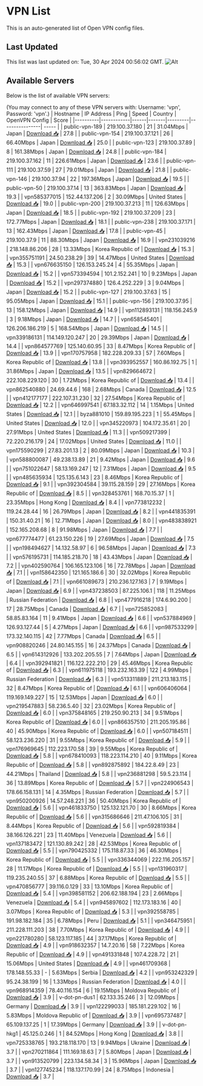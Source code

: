 # VPN List

This is an auto-generated list of Open VPN config files.

## Last Updated

This list was last updated on: Tue, 30 Apr 2024 00:56:02 GMT.
![Alt](https://repobeats.axiom.co/api/embed/186b98318ef1479477931607c1ad7d823f12451f.svg "Repobeats analytics image")

## Available Servers

Below is the list of available VPN servers:

(You may connect to any of these VPN servers with: Username: 'vpn', Password: 'vpn'.)
| Hostname | IP Address | Ping | Speed | Country | OpenVPN Config | Score |
|----------|------------|------|-------|---------|----------------| ----- |
| public-vpn-189 | 219.100.37.180 | 21 | 31.04Mbps | Japan | [Download 📥](./configs/server_0_JP.ovpn) | 27.8 |
| public-vpn-154 | 219.100.37.121 | 26 | 66.40Mbps | Japan | [Download 📥](./configs/server_1_JP.ovpn) | 25.0 |
| public-vpn-123 | 219.100.37.89 | 8 | 161.38Mbps | Japan | [Download 📥](./configs/server_2_JP.ovpn) | 24.8 |
| public-vpn-184 | 219.100.37.162 | 11 | 226.61Mbps | Japan | [Download 📥](./configs/server_3_JP.ovpn) | 23.6 |
| public-vpn-111 | 219.100.37.59 | 27 | 79.01Mbps | Japan | [Download 📥](./configs/server_4_JP.ovpn) | 21.8 |
| public-vpn-146 | 219.100.37.94 | 22 | 197.36Mbps | Japan | [Download 📥](./configs/server_5_JP.ovpn) | 19.5 |
| public-vpn-50 | 219.100.37.14 | 13 | 363.83Mbps | Japan | [Download 📥](./configs/server_6_JP.ovpn) | 19.3 |
| vpn585377015 | 152.44.137.206 | 2 | 30.09Mbps | United States | [Download 📥](./configs/server_7_US.ovpn) | 19.0 |
| public-vpn-200 | 219.100.37.213 | 11 | 126.63Mbps | Japan | [Download 📥](./configs/server_8_JP.ovpn) | 18.5 |
| public-vpn-192 | 219.100.37.209 | 23 | 172.77Mbps | Japan | [Download 📥](./configs/server_9_JP.ovpn) | 18.1 |
| public-vpn-238 | 219.100.37.171 | 13 | 162.43Mbps | Japan | [Download 📥](./configs/server_10_JP.ovpn) | 17.8 |
| public-vpn-45 | 219.100.37.9 | 11 | 88.30Mbps | Japan | [Download 📥](./configs/server_11_JP.ovpn) | 16.9 |
| vpn231039216 | 218.148.86.206 | 28 | 13.33Mbps | Korea Republic of | [Download 📥](./configs/server_12_KR.ovpn) | 15.3 |
| vpn355751191 | 24.50.238.29 | 39 | 14.47Mbps | United States | [Download 📥](./configs/server_13_US.ovpn) | 15.3 |
| vpn676635150 | 126.153.245.24 | 4 | 55.35Mbps | Japan | [Download 📥](./configs/server_14_JP.ovpn) | 15.2 |
| vpn573394594 | 101.2.152.241 | 10 | 9.23Mbps | Japan | [Download 📥](./configs/server_15_JP.ovpn) | 15.2 |
| vpn297374880 | 126.4.252.229 | 3 | 9.04Mbps | Japan | [Download 📥](./configs/server_16_JP.ovpn) | 15.2 |
| public-vpn-127 | 219.100.37.63 | 15 | 95.05Mbps | Japan | [Download 📥](./configs/server_17_JP.ovpn) | 15.1 |
| public-vpn-156 | 219.100.37.95 | 13 | 158.12Mbps | Japan | [Download 📥](./configs/server_18_JP.ovpn) | 14.9 |
| vpn112893131 | 118.156.245.9 | 3 | 9.18Mbps | Japan | [Download 📥](./configs/server_19_JP.ovpn) | 14.7 |
| vpn658545401 | 126.206.186.219 | 5 | 168.54Mbps | Japan | [Download 📥](./configs/server_20_JP.ovpn) | 14.5 |
| vpn339186131 | 114.149.120.247 | 20 | 29.39Mbps | Japan | [Download 📥](./configs/server_21_JP.ovpn) | 14.4 |
| vpn864577769 | 125.140.60.95 | 33 | 8.47Mbps | Korea Republic of | [Download 📥](./configs/server_22_KR.ovpn) | 13.9 |
| vpn170757958 | 182.228.209.33 | 57 | 7.60Mbps | Korea Republic of | [Download 📥](./configs/server_23_KR.ovpn) | 13.8 |
| vpn393952557 | 160.86.192.75 | 1 | 31.86Mbps | Japan | [Download 📥](./configs/server_24_JP.ovpn) | 13.5 |
| vpn829664672 | 222.108.229.120 | 30 | 1.72Mbps | Korea Republic of | [Download 📥](./configs/server_25_KR.ovpn) | 13.4 |
| vpn862540880 | 24.69.44.6 | 168 | 2.68Mbps | Canada | [Download 📥](./configs/server_26_CA.ovpn) | 12.5 |
| vpn412177177 | 222.107.31.230 | 32 | 27.54Mbps | Korea Republic of | [Download 📥](./configs/server_27_KR.ovpn) | 12.2 |
| vpn646997541 | 67.183.32.112 | 14 | 1.15Mbps | United States | [Download 📥](./configs/server_28_US.ovpn) | 12.1 |
| byza881010 | 159.89.195.223 | 1 | 55.45Mbps | United States | [Download 📥](./configs/server_29_US.ovpn) | 12.0 |
| vpn345220973 | 104.172.35.61 | 20 | 27.91Mbps | United States | [Download 📥](./configs/server_30_US.ovpn) | 11.3 |
| vpn509217399 | 72.220.216.179 | 24 | 17.02Mbps | United States | [Download 📥](./configs/server_31_US.ovpn) | 11.0 |
| vpn175590299 | 27.83.201.13 | 2 | 80.09Mbps | Japan | [Download 📥](./configs/server_32_JP.ovpn) | 10.3 |
| vpn588800087 | 49.238.13.89 | 21 | 9.42Mbps | Japan | [Download 📥](./configs/server_33_JP.ovpn) | 9.6 |
| vpn751022647 | 58.13.169.247 | 12 | 7.31Mbps | Japan | [Download 📥](./configs/server_34_JP.ovpn) | 9.5 |
| vpn485635934 | 125.135.6.143 | 23 | 8.46Mbps | Korea Republic of | [Download 📥](./configs/server_35_KR.ovpn) | 9.1 |
| vpn392304584 | 39.115.28.159 | 29 | 27.16Mbps | Korea Republic of | [Download 📥](./configs/server_36_KR.ovpn) | 8.5 |
| vpn328453761 | 168.70.15.37 | 1 | 23.35Mbps | Hong Kong | [Download 📥](./configs/server_37_HK.ovpn) | 8.4 |
| vpn773812232 | 119.24.28.44 | 16 | 26.79Mbps | Japan | [Download 📥](./configs/server_38_JP.ovpn) | 8.2 |
| vpn441835391 | 150.31.40.21 | 16 | 12.71Mbps | Japan | [Download 📥](./configs/server_39_JP.ovpn) | 8.0 |
| vpn483838921 | 152.165.208.68 | 8 | 91.98Mbps | Japan | [Download 📥](./configs/server_40_JP.ovpn) | 7.7 |
| vpn677774477 | 61.23.150.226 | 19 | 27.69Mbps | Japan | [Download 📥](./configs/server_41_JP.ovpn) | 7.5 |
| vpn198494627 | 14.132.58.97 | 6 | 96.58Mbps | Japan | [Download 📥](./configs/server_42_JP.ovpn) | 7.3 |
| vpn576195731 | 114.185.218.70 | 18 | 43.43Mbps | Japan | [Download 📥](./configs/server_43_JP.ovpn) | 7.2 |
| vpn402590764 | 106.165.123.106 | 16 | 72.78Mbps | Japan | [Download 📥](./configs/server_44_JP.ovpn) | 7.1 |
| vpn158642350 | 121.165.186.6 | 30 | 32.02Mbps | Korea Republic of | [Download 📥](./configs/server_45_KR.ovpn) | 7.1 |
| vpn661089673 | 210.236.127.163 | 7 | 9.19Mbps | Japan | [Download 📥](./configs/server_46_JP.ovpn) | 6.9 |
| vpn437238503 | 87.225.106.1 | 118 | 11.25Mbps | Russian Federation | [Download 📥](./configs/server_47_RU.ovpn) | 6.8 |
| vpn477916218 | 174.6.90.200 | 17 | 28.75Mbps | Canada | [Download 📥](./configs/server_48_CA.ovpn) | 6.7 |
| vpn725852083 | 58.85.83.164 | 11 | 9.41Mbps | Japan | [Download 📥](./configs/server_49_JP.ovpn) | 6.6 |
| vpn537884969 | 126.93.127.44 | 5 | 4.27Mbps | Japan | [Download 📥](./configs/server_50_JP.ovpn) | 6.6 |
| vpn987533299 | 173.32.140.115 | 42 | 7.77Mbps | Canada | [Download 📥](./configs/server_51_CA.ovpn) | 6.5 |
| vpn908820246 | 24.80.145.155 | 16 | 24.37Mbps | Canada | [Download 📥](./configs/server_52_CA.ovpn) | 6.5 |
| vpn614312926 | 133.202.205.55 | 7 | 7.64Mbps | Japan | [Download 📥](./configs/server_53_JP.ovpn) | 6.4 |
| vpn392941821 | 116.122.222.210 | 29 | 45.46Mbps | Korea Republic of | [Download 📥](./configs/server_54_KR.ovpn) | 6.3 |
| vpn611975118 | 193.232.163.39 | 122 | 4.99Mbps | Russian Federation | [Download 📥](./configs/server_55_RU.ovpn) | 6.3 |
| vpn513311889 | 211.213.183.115 | 32 | 8.47Mbps | Korea Republic of | [Download 📥](./configs/server_56_KR.ovpn) | 6.1 |
| vpn606406064 | 119.169.149.227 | 15 | 12.53Mbps | Japan | [Download 📥](./configs/server_57_JP.ovpn) | 6.0 |
| vpn219547883 | 58.236.5.40 | 32 | 23.02Mbps | Korea Republic of | [Download 📥](./configs/server_58_KR.ovpn) | 6.0 |
| vpn375848165 | 219.250.90.213 | 34 | 9.51Mbps | Korea Republic of | [Download 📥](./configs/server_59_KR.ovpn) | 6.0 |
| vpn866357510 | 211.205.195.86 | 40 | 45.90Mbps | Korea Republic of | [Download 📥](./configs/server_60_KR.ovpn) | 6.0 |
| vpn507184511 | 58.123.236.220 | 31 | 9.55Mbps | Korea Republic of | [Download 📥](./configs/server_61_KR.ovpn) | 5.9 |
| vpn176969645 | 112.223.170.58 | 39 | 9.55Mbps | Korea Republic of | [Download 📥](./configs/server_62_KR.ovpn) | 5.8 |
| vpn678410093 | 118.223.114.210 | 40 | 9.11Mbps | Korea Republic of | [Download 📥](./configs/server_63_KR.ovpn) | 5.8 |
| vpn892875892 | 184.22.8.49 | 23 | 44.21Mbps | Thailand | [Download 📥](./configs/server_64_TH.ovpn) | 5.8 |
| vpn236881298 | 59.5.23.114 | 36 | 13.89Mbps | Korea Republic of | [Download 📥](./configs/server_65_KR.ovpn) | 5.7 |
| vpn224906543 | 178.66.158.131 | 14 | 4.35Mbps | Russian Federation | [Download 📥](./configs/server_66_RU.ovpn) | 5.7 |
| vpn950200926 | 14.57.248.221 | 36 | 50.40Mbps | Korea Republic of | [Download 📥](./configs/server_67_KR.ovpn) | 5.6 |
| vpn461833750 | 125.132.121.70 | 30 | 8.66Mbps | Korea Republic of | [Download 📥](./configs/server_68_KR.ovpn) | 5.6 |
| vpn315686646 | 211.47.106.105 | 31 | 8.44Mbps | Korea Republic of | [Download 📥](./configs/server_69_KR.ovpn) | 5.6 |
| vpn592819384 | 38.166.126.221 | 23 | 11.40Mbps | Venezuela | [Download 📥](./configs/server_70_VE.ovpn) | 5.6 |
| vpn137183472 | 121.130.89.242 | 28 | 42.53Mbps | Korea Republic of | [Download 📥](./configs/server_71_KR.ovpn) | 5.5 |
| vpn790425332 | 175.118.87.33 | 36 | 46.30Mbps | Korea Republic of | [Download 📥](./configs/server_72_KR.ovpn) | 5.5 |
| vpn336344069 | 222.116.205.157 | 28 | 11.17Mbps | Korea Republic of | [Download 📥](./configs/server_73_KR.ovpn) | 5.5 |
| vpn131960317 | 119.235.240.55 | 37 | 6.88Mbps | Korea Republic of | [Download 📥](./configs/server_74_KR.ovpn) | 5.5 |
| vpn470856777 | 39.116.0.129 | 33 | 13.10Mbps | Korea Republic of | [Download 📥](./configs/server_75_KR.ovpn) | 5.4 |
| vpn398581152 | 206.62.188.194 | 23 | 2.66Mbps | Venezuela | [Download 📥](./configs/server_76_VE.ovpn) | 5.4 |
| vpn945897602 | 112.173.183.16 | 40 | 3.07Mbps | Korea Republic of | [Download 📥](./configs/server_77_KR.ovpn) | 5.3 |
| vpn392558785 | 191.98.182.184 | 35 | 6.78Mbps | Peru | [Download 📥](./configs/server_78_PE.ovpn) | 5.1 |
| vpn346475951 | 211.228.111.203 | 38 | 7.70Mbps | Korea Republic of | [Download 📥](./configs/server_79_KR.ovpn) | 4.9 |
| vpn221780280 | 58.123.117.185 | 44 | 37.17Mbps | Korea Republic of | [Download 📥](./configs/server_80_KR.ovpn) | 4.9 |
| vpn918632357 | 14.7.20.16 | 58 | 7.22Mbps | Korea Republic of | [Download 📥](./configs/server_81_KR.ovpn) | 4.9 |
| vpn491331848 | 107.4.228.72 | 21 | 15.06Mbps | United States | [Download 📥](./configs/server_82_US.ovpn) | 4.9 |
| vpn461709368 | 178.148.55.33 | - | 5.63Mbps | Serbia | [Download 📥](./configs/server_83_RS.ovpn) | 4.2 |
| vpn953242329 | 95.24.38.199 | 16 | 1.33Mbps | Russian Federation | [Download 📥](./configs/server_84_RU.ovpn) | 4.0 |
| vpn968914359 | 78.40.116.154 | 6 | 19.15Mbps | Moldova Republic of | [Download 📥](./configs/server_85_MD.ovpn) | 3.9 |
| v-dot-pn-dus1 | 62.133.35.246 | 3 | 12.09Mbps | Germany | [Download 📥](./configs/server_86_DE.ovpn) | 3.9 |
| vpn122299033 | 185.181.229.102 | 16 | 5.83Mbps | Moldova Republic of | [Download 📥](./configs/server_87_MD.ovpn) | 3.9 |
| vpn695737487 | 65.109.137.25 | 1 | 17.39Mbps | Germany | [Download 📥](./configs/server_88_DE.ovpn) | 3.9 |
| v-dot-pn-hkg1 | 45.125.0.246 | 1 | 84.52Mbps | Hong Kong | [Download 📥](./configs/server_89_HK.ovpn) | 3.8 |
| vpn725338765 | 193.218.118.170 | 13 | 9.94Mbps | Ukraine | [Download 📥](./configs/server_90_UA.ovpn) | 3.7 |
| vpn270211864 | 111.169.18.63 | 7 | 5.80Mbps | Japan | [Download 📥](./configs/server_91_JP.ovpn) | 3.7 |
| vpn913520799 | 223.134.58.34 | 3 | 15.96Mbps | Japan | [Download 📥](./configs/server_92_JP.ovpn) | 3.7 |
| vpn127745234 | 118.137.170.99 | 24 | 8.75Mbps | Indonesia | [Download 📥](./configs/server_93_ID.ovpn) | 3.7 |
